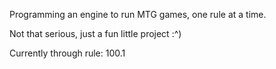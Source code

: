 Programming an engine to run MTG games, one rule at a time.

Not that serious, just a fun little project :^)

Currently through rule:
100.1